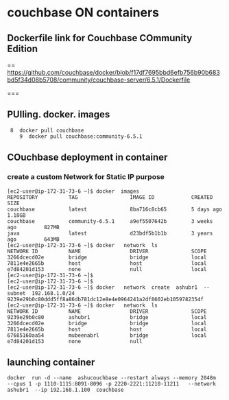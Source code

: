 # couchbase ON containers 

## Dockerfile link for Couchbase COmmunity Edition 

==
https://github.com/couchbase/docker/blob/f17df7695bbd6efb756b90b683bd5f34d08b5708/community/couchbase-server/6.5.1/Dockerfile

===

## PUlling. docker. images

```
 8  docker pull couchbase
    9  docker pull couchbase:community-6.5.1
 ```
 
 ## COuchbase deployment in container
 
 ### create a custom Network for Static IP purpose 
 ```
 [ec2-user@ip-172-31-73-6 ~]$ docker  images
REPOSITORY          TAG                 IMAGE ID            CREATED             SIZE
couchbase           latest              8ba716c8cb65        5 days ago          1.18GB
couchbase           community-6.5.1     a9ef5507642b        3 weeks ago         827MB
java                latest              d23bdf5b1b1b        3 years ago         643MB
[ec2-user@ip-172-31-73-6 ~]$ docker   network  ls
NETWORK ID          NAME                DRIVER              SCOPE
3266dcecd02e        bridge              bridge              local
7811e4e2665b        host                host                local
e7d84201d153        none                null                local
[ec2-user@ip-172-31-73-6 ~]$ 
[ec2-user@ip-172-31-73-6 ~]$ 
[ec2-user@ip-172-31-73-6 ~]$ docker   network  create  ashubr1  --subnet  192.168.1.0/24  
9239e29b0c80ddd5ff8a86db781dc12e8e4e0964241a2df8602eb1059782354f
[ec2-user@ip-172-31-73-6 ~]$ docker   network  ls
NETWORK ID          NAME                DRIVER              SCOPE
9239e29b0c80        ashubr1             bridge              local
3266dcecd02e        bridge              bridge              local
7811e4e2665b        host                host                local
67685160aa54        mubeenabrl          bridge              local
e7d84201d153        none                null              

```

## launching container

```
docker  run -d --name  ashucouchbase --restart always --memory 2048m  --cpus 1 -p 1110-1115:8091-8096 -p 2220-2221:11210-11211   --network ashubr1  --ip 192.168.1.100  couchbase

```

